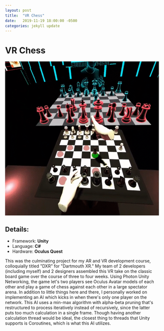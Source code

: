 ```yaml
---
layout: post
title:  "VR Chess"
date:   2019-11-19 18:00:00 -0500
categories: jekyll update
---
```


# VR Chess

[![`/assets/vrChess.png`](/assets/vrChess.png)](https://youtu.be/x5DBjpZb5EQ)

## Details:
* Framework: **Unity**
* Language: **C#**
* Hardware: **Oculus Quest**

This was the culminating project for my AR and VR development course, colloquially titled "DXR" for "Dartmouth XR." My team of 2 developers (including myself) and 2 designers assembled this VR take on the classic board game over the course of three to four weeks. Using Photon Unity Networking, the game let's two players see Oculus Avatar models of each other and play a game of chess against each other in a large spectator arena. In addition to little things here and there, I personally worked on implementing an AI which kicks in when there's only one player on the network. This AI uses a min-max algorithm with alpha-beta pruning that's restructured to process iteratively instead of recursively, since the latter puts too much calculation in a single frame. Though having another calculation thread would be ideal, the closest thing to threads that Unity supports is Coroutines, which is what this AI utilizes.